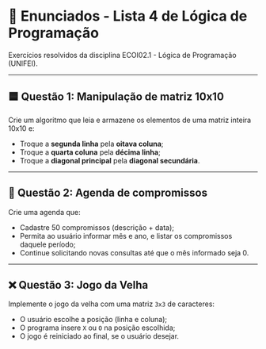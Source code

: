 # 📘 Enunciados - Lista 4 de Lógica de Programação

Exercícios resolvidos da disciplina ECOI02.1 - Lógica de Programação (UNIFEI).

---

## 🟦 Questão 1: Manipulação de matriz 10x10

Crie um algoritmo que leia e armazene os elementos de uma matriz inteira 10x10 e:

- Troque a **segunda linha** pela **oitava coluna**;
- Troque a **quarta coluna** pela **décima linha**;
- Troque a **diagonal principal** pela **diagonal secundária**.

---

## 📅 Questão 2: Agenda de compromissos

Crie uma agenda que:

- Cadastre 50 compromissos (descrição + data);
- Permita ao usuário informar mês e ano, e listar os compromissos daquele período;
- Continue solicitando novas consultas até que o mês informado seja 0.

---

## ❌ Questão 3: Jogo da Velha

Implemente o jogo da velha com uma matriz `3x3` de caracteres:

- O usuário escolhe a posição (linha e coluna);
- O programa insere `X` ou `O` na posição escolhida;
- O jogo é reiniciado ao final, se o usuário desejar.

